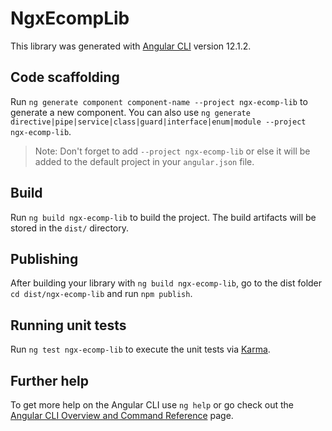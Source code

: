 # NgxEcompLib

This library was generated with [Angular CLI](https://github.com/angular/angular-cli) version 12.1.2.

## Code scaffolding

Run `ng generate component component-name --project ngx-ecomp-lib` to generate a new component. You can also use `ng generate directive|pipe|service|class|guard|interface|enum|module --project ngx-ecomp-lib`.
> Note: Don't forget to add `--project ngx-ecomp-lib` or else it will be added to the default project in your `angular.json` file. 

## Build

Run `ng build ngx-ecomp-lib` to build the project. The build artifacts will be stored in the `dist/` directory.

## Publishing

After building your library with `ng build ngx-ecomp-lib`, go to the dist folder `cd dist/ngx-ecomp-lib` and run `npm publish`.

## Running unit tests

Run `ng test ngx-ecomp-lib` to execute the unit tests via [Karma](https://karma-runner.github.io).

## Further help

To get more help on the Angular CLI use `ng help` or go check out the [Angular CLI Overview and Command Reference](https://angular.io/cli) page.
